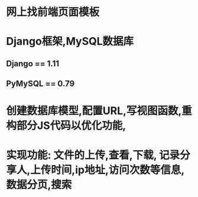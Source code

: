 # 网上找前端页面模板

# Django框架,MySQL数据库

## Django == 1.11 
## PyMySQL == 0.79 

# 创建数据库模型,配置URL,写视图函数,重构部分JS代码以优化功能,

# 实现功能: 文件的上传,查看,下载, 记录分享人,上传时间,ip地址,访问次数等信息,数据分页,搜索